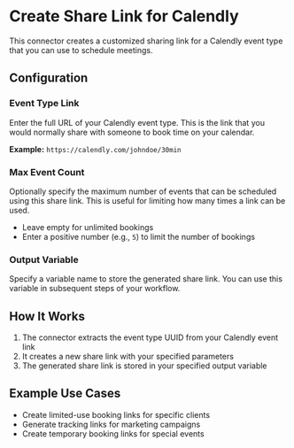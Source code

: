 # Create Share Link for Calendly

This connector creates a customized sharing link for a Calendly event type that you can use to schedule meetings.

## Configuration

### Event Type Link
Enter the full URL of your Calendly event type. This is the link that you would normally share with someone to book time on your calendar.

**Example:** `https://calendly.com/johndoe/30min`

### Max Event Count
Optionally specify the maximum number of events that can be scheduled using this share link. This is useful for limiting how many times a link can be used.

- Leave empty for unlimited bookings
- Enter a positive number (e.g., `5`) to limit the number of bookings

### Output Variable
Specify a variable name to store the generated share link. You can use this variable in subsequent steps of your workflow.

## How It Works

1. The connector extracts the event type UUID from your Calendly event link
2. It creates a new share link with your specified parameters
3. The generated share link is stored in your specified output variable

## Example Use Cases

- Create limited-use booking links for specific clients
- Generate tracking links for marketing campaigns
- Create temporary booking links for special events